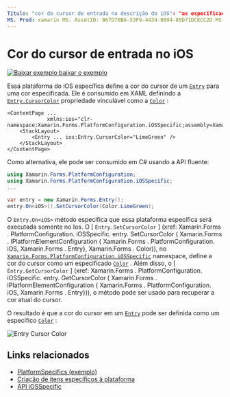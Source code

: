 ```yaml
---
Título: "cor do cursor de entrada na descrição do iOS": "as especificações da plataforma permitem que você consuma a funcionalidade que só está disponível em uma plataforma específica, sem implementar renderizadores ou efeitos personalizados. Este artigo explica como consumir a plataforma específica do iOS que define a cor do cursor de uma entrada. "
MS. Prod: xamarin MS. AssetID: 867D70BA-53F9-4434-8094-85D71DCECC2D MS. Technology: xamarin-Forms autor: davidbritch MS. Author: dabritch MS. Date: 10/24/2018 no-loc: [ Xamarin.Forms , Xamarin.Essentials ]
---
```


# <a name="entry-cursor-color-on-ios"></a>Cor do cursor de entrada no iOS

[![Baixar exemplo ](~/media/shared/download.png) baixar o exemplo](https://docs.microsoft.com/samples/xamarin/xamarin-forms-samples/userinterface-platformspecifics)

Essa plataforma do iOS específica define a cor do cursor de um [`Entry`](xref:Xamarin.Forms.Entry) para uma cor especificada. Ele é consumido em XAML definindo a [`Entry.CursorColor`](xref:Xamarin.Forms.PlatformConfiguration.iOSSpecific.Entry.CursorColorProperty) propriedade vinculável como a [`Color`](xref:Xamarin.Forms.Color) :

```xaml
<ContentPage ...
             xmlns:ios="clr-namespace:Xamarin.Forms.PlatformConfiguration.iOSSpecific;assembly=Xamarin.Forms.Core">
    <StackLayout>
        <Entry ... ios:Entry.CursorColor="LimeGreen" />
    </StackLayout>
</ContentPage>
```

Como alternativa, ele pode ser consumido em C# usando a API fluente:

```csharp
using Xamarin.Forms.PlatformConfiguration;
using Xamarin.Forms.PlatformConfiguration.iOSSpecific;
...

var entry = new Xamarin.Forms.Entry();
entry.On<iOS>().SetCursorColor(Color.LimeGreen);
```

O `Entry.On<iOS>` método especifica que essa plataforma específica será executada somente no Ios. O [ `Entry.SetCursorColor` ] (xref: Xamarin.Forms . PlatformConfiguration. iOSSpecific. entry. SetCursorColor ( Xamarin.Forms . IPlatformElementConfiguration { Xamarin.Forms . PlatformConfiguration. iOS, Xamarin.Forms . Entry}, Xamarin.Forms . Color)), no [`Xamarin.Forms.PlatformConfiguration.iOSSpecific`](xref:Xamarin.Forms.PlatformConfiguration.iOSSpecific) namespace, define a cor do cursor como um especificado [`Color`](xref:Xamarin.Forms.Color) . Além disso, o [ `Entry.GetCursorColor` ] (xref: Xamarin.Forms . PlatformConfiguration. iOSSpecific. entry. GetCursorColor ( Xamarin.Forms . IPlatformElementConfiguration { Xamarin.Forms . PlatformConfiguration. iOS, Xamarin.Forms . Entry})), o método pode ser usado para recuperar a cor atual do cursor.

O resultado é que a cor do cursor em um [`Entry`](xref:Xamarin.Forms.Entry) pode ser definida como um específico [`Color`](xref:Xamarin.Forms.Color) :

![](entry-cursor-color-images/entry-cursorcolor.png "Entry Cursor Color")

## <a name="related-links"></a>Links relacionados

- [PlatformSpecifics (exemplo)](https://docs.microsoft.com/samples/xamarin/xamarin-forms-samples/userinterface-platformspecifics)
- [Criação de itens específicos à plataforma](~/xamarin-forms/platform/platform-specifics/index.md#creating-platform-specifics)
- [API iOSSpecific](xref:Xamarin.Forms.PlatformConfiguration.iOSSpecific)
